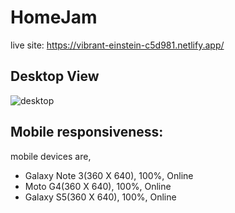 # HomeJam

live site: https://vibrant-einstein-c5d981.netlify.app/

## Desktop View

![desktop](https://user-images.githubusercontent.com/47758718/118397914-15065780-b678-11eb-8029-9a02ed373bed.jpg)


## Mobile responsiveness:
mobile devices are,
* Galaxy Note 3(360 X 640), 100%, Online
* Moto G4(360 X 640), 100%, Online
* Galaxy S5(360 X 640), 100%, Online

